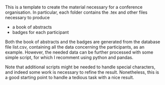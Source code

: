 This is a template to create the material necessary for a conference
organisation.
In particular, each folder contains the .tex and other files necessary to
produce

- a book of abstracts
- badges for each participant

Both the book of abstracts and the badges are generated from the database file
list.csv, containing all the data concerning the participants, as an example.
However, the needed data can be further processed with some simple script, for
which I recomment using python and pandas.

Note that additional scripts might be needed to handle special characters, and
indeed some work is necessary to refine the result.
Nonetheless, this is a good starting point to handle a tedious task with a nice
result.
